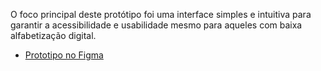 O foco principal deste protótipo foi uma interface simples e intuitiva para garantir a acessibilidade e usabilidade mesmo para aqueles com baixa alfabetização digital.
  - [Prototipo no Figma](https://www.figma.com/proto/4n2PjZ4sffzwUm43PL5iZe/Untitled?node-id=0-1&t=neCpz7KDqdZWwatr-1)
